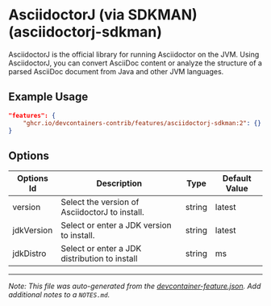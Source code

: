 

# AsciidoctorJ (via SDKMAN) (asciidoctorj-sdkman)

AsciidoctorJ is the official library for running Asciidoctor on the JVM. Using
AsciidoctorJ, you can convert AsciiDoc content or analyze the structure of a
parsed AsciiDoc document from Java and other JVM languages.

## Example Usage

```json
"features": {
    "ghcr.io/devcontainers-contrib/features/asciidoctorj-sdkman:2": {}
}
```

## Options

| Options Id | Description | Type | Default Value |
|-----|-----|-----|-----|
| version | Select the version of AsciidoctorJ to install. | string | latest |
| jdkVersion | Select or enter a JDK version to install. | string | latest |
| jdkDistro | Select or enter a JDK distribution to install | string | ms |



---

_Note: This file was auto-generated from the [devcontainer-feature.json](https://github.com/devcontainers-contrib/features/blob/main/src/asciidoctorj-sdkman/devcontainer-feature.json).  Add additional notes to a `NOTES.md`._
